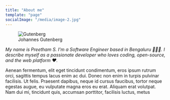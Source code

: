 ```yaml
---
title: "About me"
template: "page"
socialImage: "/media/image-2.jpg"
---
```


<figure class="float-right" style="width: 240px">
	<img src="/media/preetham.png" alt="Gutenberg">
	<figcaption>Johannes Gutenberg</figcaption>
</figure>

<!-- ![Donec eu libero sit amet quam egestas semper. Aenean ultricies mi vitae est. Mauris placerat eleifend leo. Quisque sit amet est et sapien ullamcorper pharetra. Vestibulum erat wisi, condimentum sed, commodo vitae, ornare sit amet, wisi.](/media/image-2.jpg) -->

_My name is Preetham S. I'm a Software Engineer based in Bengaluru 👨🏽‍💻. I describe myself as a passionate developer who loves coding, open-source, and the web platform ❤️._

Aenean fermentum, elit eget tincidunt condimentum, eros ipsum rutrum orci, sagittis tempus lacus enim ac dui. Donec non enim in turpis pulvinar facilisis. Ut felis. Praesent dapibus, neque id cursus faucibus, tortor neque egestas augue, eu vulputate magna eros eu erat. Aliquam erat volutpat. Nam dui mi, tincidunt quis, accumsan porttitor, facilisis luctus, metus
